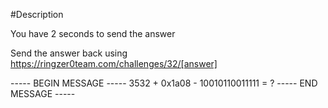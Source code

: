 #Description

You have 2 seconds to send the answer

Send the answer back using https://ringzer0team.com/challenges/32/[answer] 

----- BEGIN MESSAGE -----
3532 + 0x1a08 - 10010110011111 = ?
----- END MESSAGE -----